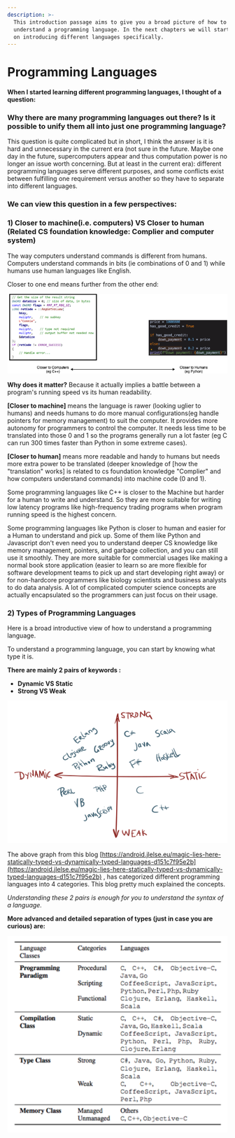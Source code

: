 ```yaml
---
description: >-
  This introduction passage aims to give you a broad picture of how to
  understand a programming language. In the next chapters we will start focusing
  on introducing different languages specifically.
---
```


# Programming Languages

#### When I started learning different programming languages, I thought of a question: 

### **Why there are many programming languages out there? Is it possible to unify them all into just one programming language?** 

This question is quite complicated but in short, I think the answer is it is hard and unnecessary in the current era \(not sure in the future. Maybe one day in the future, supercomputers appear and thus computation power is no longer an issue worth concerning. But at least in the current era\): different programming languages serve different purposes, and some conflicts exist between fulfilling one requirement versus another so they have to separate into different languages. 

### We can view this question in a few perspectives:

### 1\) Closer to machine\(i.e. computers\) VS Closer to human \(Related CS foundation knowledge: Complier and computer system\)

The way computers understand commands is different from humans. Computers understand commands in bits \(ie combinations of 0 and 1\) while humans use human languages like English. 

Closer to one end means further from the other end:

![](../../.gitbook/assets/untitled-diagram.png)

**Why does it matter?** Because it actually implies a battle between a program's running speed vs its human readability. 

**\[Closer to machine\]** means the language is rawer \(looking uglier to humans\) and needs humans to do more manual configurations\(eg handle pointers for memory management\) to suit the computer. It provides more autonomy for programmers to control the computer. It needs less time to be translated into those 0 and 1 so the programs generally run a lot faster \(eg C can run 300 times faster than Python in some extreme cases\). 

**\[Closer to human\]** means more readable and handy to humans but needs more extra power to be translated \(deeper knowledge of \[how the "translation" works\] is related to cs foundation knowledge "Complier" and how computers understand commands\) into machine code \(0 and 1\).

Some programming languages like C++ is closer to the Machine but harder for a human to write and understand. So they are more suitable for writing low latency programs like high-frequency trading programs when program running speed is the highest concern. 

Some programming languages like Python is closer to human and easier for a Human to understand and pick up. Some of them like Python and Javascript don't even need you to understand deeper CS knowledge like memory management, pointers, and garbage collection, and you can still use it smoothly. They are more suitable for commercial usages like making a normal book store application \(easier to learn so are more flexible for software development teams to pick up and start developing right away\) or for non-hardcore programmers like biology scientists and business analysts to do data analysis. A lot of complicated computer science concepts are actually encapsulated so the programmers can just focus on their usage.

### 2\) Types of Programming Languages

Here is a broad introductive view of how to understand a programming language.

To understand a programming language, you can start by knowing what type it is.

**There are mainly 2 pairs of keywords :**

* **Dynamic VS Static**
* **Strong VS Weak**

![](../../.gitbook/assets/screenshot-2020-10-03-at-2.05.39-am.png)

The above graph from this blog [https://android.jlelse.eu/magic-lies-here-statically-typed-vs-dynamically-typed-languages-d151c7f95e2b](https://android.jlelse.eu/magic-lies-here-statically-typed-vs-dynamically-typed-languages-d151c7f95e2b) , has categorized different programming languages into 4 categories. This blog pretty much explained the concepts.

_Understanding these 2 pairs is enough for you to understand the syntax of a language._

**More advanced and detailed separation of types \(just in case you are curious\) are:**

![](../../.gitbook/assets/screenshot-2020-10-03-at-12.42.51-am.png)







